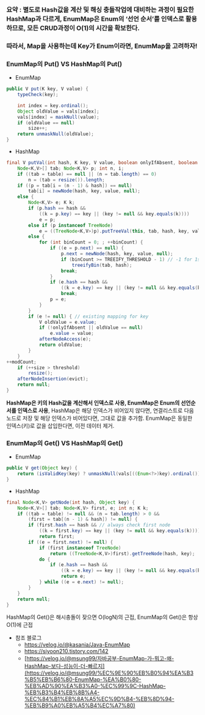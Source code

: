 ### 요약 : 별도로 Hash값을 계산 및 해싱 충돌작업에 대비하는 과정이 필요한 HashMap과 다르게, EnumMap은 Enum의 ‘선언 순서’를 인덱스로 활용하므로, 모든 CRUD과정이 O(1)의 시간을 확보한다.

### 따라서, Map을 사용하는데 Key가 Enum이라면, EnumMap을 고려하자!

### EnumMap의 Put() VS HashMap의 Put()

- EnumMap

```java
public V put(K key, V value) {
    typeCheck(key);

    int index = key.ordinal();
    Object oldValue = vals[index];
    vals[index] = maskNull(value);
    if (oldValue == null)
        size++;
    return unmaskNull(oldValue);
}
```

- HashMap

```java
final V putVal(int hash, K key, V value, boolean onlyIfAbsent, boolean evict) {
    Node<K,V>[] tab; Node<K,V> p; int n, i;
    if ((tab = table) == null || (n = tab.length) == 0)
        n = (tab = resize()).length;
    if ((p = tab[i = (n - 1) & hash]) == null)
        tab[i] = newNode(hash, key, value, null);
    else {
        Node<K,V> e; K k;
        if (p.hash == hash &&
            ((k = p.key) == key || (key != null && key.equals(k))))
            e = p;
        else if (p instanceof TreeNode)
            e = ((TreeNode<K,V>)p).putTreeVal(this, tab, hash, key, value);
        else {
            for (int binCount = 0; ; ++binCount) {
                if ((e = p.next) == null) {
                    p.next = newNode(hash, key, value, null);
                    if (binCount >= TREEIFY_THRESHOLD - 1) // -1 for 1st
                        treeifyBin(tab, hash);
                    break;
                }
                if (e.hash == hash &&
                    ((k = e.key) == key || (key != null && key.equals(k))))
                    break;
                p = e;
            }
        }
        if (e != null) { // existing mapping for key
            V oldValue = e.value;
            if (!onlyIfAbsent || oldValue == null)
                e.value = value;
            afterNodeAccess(e);
            return oldValue;
        }
    }
++modCount;
    if (++size > threshold)
        resize();
    afterNodeInsertion(evict);
    return null;
}
```

**HashMap은 키의 Hash값을 계산해서 인덱스로 사용, EnumMap은 Enum의 선언순서를 인덱스로 사용**, HashMap은 해당 인덱스가 비어있지 않다면, 연결리스트로 다음노드로 저장 및 해당 인덱스가 비어있다면, 그대로 값을 추가함. EnumMap은 동일한 인덱스(키)로 값을 삽입한다면, 이전 데이터 제거.

### EnumMap의 Get() VS HashMap의 Get()

- EnumMap

```java
public V get(Object key) {
    return (isValidKey(key) ? unmaskNull(vals[((Enum<?>)key).ordinal()]) : null);
}
```

- HashMap

```java
final Node<K,V> getNode(int hash, Object key) {
    Node<K,V>[] tab; Node<K,V> first, e; int n; K k;
    if ((tab = table) != null && (n = tab.length) > 0 &&
        (first = tab[(n - 1) & hash]) != null) {
        if (first.hash == hash && // always check first node
            ((k = first.key) == key || (key != null && key.equals(k))))
            return first;
        if ((e = first.next) != null) {
            if (first instanceof TreeNode)
                return ((TreeNode<K,V>)first).getTreeNode(hash, key);
            do {
                if (e.hash == hash &&
                    ((k = e.key) == key || (key != null && key.equals(k))))
                    return e;
            } while ((e = e.next) != null);
        }
    }
    return null;
}
```

HashMap의 Get()은 해시충돌이 잦으면 O(logN)의 근접, EnumMap의 Get()은 항상 O(1)에 근접

- 참조 블로그
    - https://velog.io/@kasania/Java-EnumMap
    - https://siyoon210.tistory.com/142
    - [https://velog.io/@msung99/자바공부-EnumMap-가-뭐고-왜-HashMap-보다-성능이-더-빠르지](https://velog.io/@msung99/%EC%9E%90%EB%B0%94%EA%B3%B5%EB%B6%80-EnumMap-%EA%B0%80-%EB%AD%90%EA%B3%A0-%EC%99%9C-HashMap-%EB%B3%B4%EB%8B%A4-%EC%84%B1%EB%8A%A5%EC%9D%B4-%EB%8D%94-%EB%B9%A0%EB%A5%B4%EC%A7%80)
